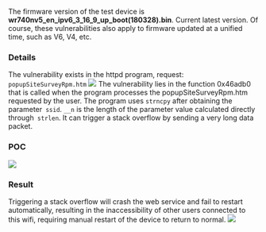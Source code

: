 The firmware version of the test device is **wr740nv5_en_ipv6_3_16_9_up_boot(180328).bin**. Current latest version. Of course, these vulnerabilities also apply to firmware updated at a unified time, such as V6, V4, etc.
### Details
The vulnerability exists in the httpd program, request: `popupSiteSurveyRpm.htm`
![](https://github.com/E4ck/Vu1nerability/blob/master/TP-Link/picture/image-20191210133456042.png)
The vulnerability lies in the function 0x46adb0 that is called when the program processes the popupSiteSurveyRpm.htm requested by the user. The program uses `strncpy` after obtaining the parameter` ssid`. `__n` is the length of the parameter value calculated directly through` strlen`. It can trigger a stack overflow by sending a very long data packet.
### POC
![](https://github.com/E4ck/Vu1nerability/blob/master/TP-Link/picture/image-20200319192241474.png)
### Result
Triggering a stack overflow will crash the web service and fail to restart automatically, resulting in the inaccessibility of other users connected to this wifi, requiring manual restart of the device to return to normal.
![](https://github.com/E4ck/Vu1nerability/blob/master/TP-Link/picture/img2-1585122562502.PNG)
